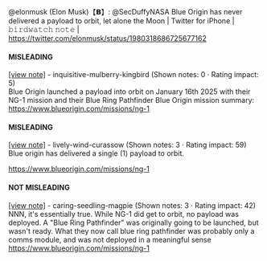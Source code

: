 @elonmusk (Elon Musk)【𝗕】: @SecDuffyNASA Blue Origin has never delivered a payload to orbit, let alone the Moon | Twitter for iPhone | 𝚋𝚒𝚛𝚍𝚠𝚊𝚝𝚌𝚑 𝚗𝚘𝚝𝚎 | https://twitter.com/elonmusk/status/1980318686725677162

#### MISLEADING

[[view note]](https://x.com/i/birdwatch/n/1980328164803973490) - inquisitive-mulberry-kingbird (Shown notes: 0 · Rating impact: 5)\
Blue Origin launched a payload into orbit on January 16th 2025 with their NG-1 mission and their Blue Ring Pathfinder
Blue Origin mission summary:
https://www.blueorigin.com/missions/ng-1

#### MISLEADING

[[view note]](https://x.com/i/birdwatch/n/1980326746907111704) - lively-wind-curassow (Shown notes: 3 · Rating impact: 59)\
Blue origin has delivered a single (1) payload to orbit.

https://www.blueorigin.com/missions/ng-1

#### NOT MISLEADING

[[view note]](https://x.com/i/birdwatch/n/1980335644153889016) - caring-seedling-magpie (Shown notes: 3 · Rating impact: 42)\
NNN, it's essentially true. While NG-1 did get to orbit, no payload was deployed. A "Blue Ring Pathfinder" was originally going to be launched, but wasn't ready. What they now call blue ring pathfinder was probably only a comms module, and was not deployed in a meaningful sense https://www.blueorigin.com/missions/ng-1
